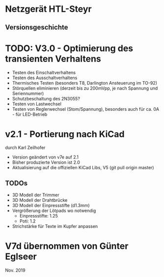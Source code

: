 Netzgerät HTL-Steyr
===================
Versionsgeschichte
------------------

# TODO: V3.0 - Optimierung des transienten Verhaltens
* Testen des Einschaltverhaltens
* Testen des Ausschaltverhaltens
* Thermisches Testen (besonders T8, Darlington Ansteuerung im TO-92)
* Störquellen eliminieren (derzeit bis zu 200mVpp, je nach Spannung und Seriennummer)
* Schutzbeschaltung des 2N3055?
* Testen von Lastwechsel
* Testen von Reglerwechsel (Stom/Spannung), besonders auch für ca. 0A - für LED-Betrieb




# v2.1 - Portierung nach KiCad
durch Karl Zeilhofer

* Version geändert von v7e auf 2.1
* Bisher produzierte Version ist 2.0
* Aktualisierung auf die offiziellen KiCad Libs, V5 (git pull origin master)

## TODOs
* 3D Modell der Trimmer
* 3D Modell der Drahtbrücke
* 3D Modell der Einpressstifte (d1.3mm)
* Vergrößerung der Lötpads wo notwendig
  * Einpressstifte: 1.25
  * Poti: 1.2
* Strichstärke für Texte im Kupfer anpassen

# V7d übernommen von Günter Eglseer
Nov. 2019
